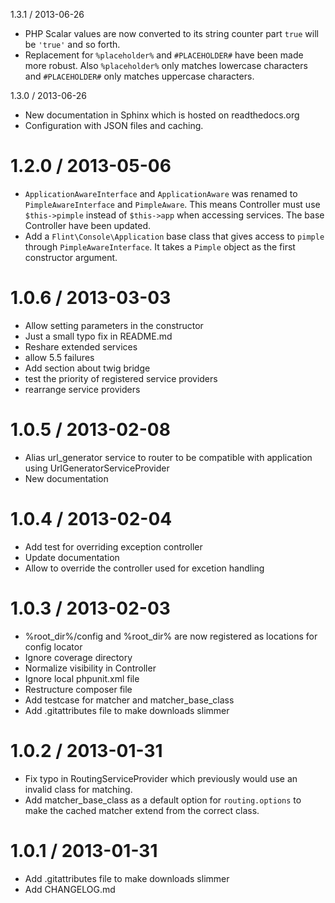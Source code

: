 1.3.1 / 2013-06-26

  * PHP Scalar values are now converted to its string counter part `true` will be `'true'` and so forth.
  * Replacement for `%placeholder%` and `#PLACEHOLDER#` have been made more robust. Also `%placeholder%` only matches
  lowercase characters and `#PLACEHOLDER#` only matches uppercase characters.

1.3.0 / 2013-06-26

  * New documentation in Sphinx which is hosted on readthedocs.org
  * Configuration with JSON files and caching.

1.2.0 / 2013-05-06
==================

  * `ApplicationAwareInterface` and `ApplicationAware` was renamed to `PimpleAwareInterface` and `PimpleAware`. This
  means Controller must use `$this->pimple` instead of `$this->app` when accessing services. The base Controller have
  been updated.
  * Add a `Flint\Console\Application` base class that gives access to `pimple` through `PimpleAwareInterface`. It takes
  a `Pimple` object as the first constructor argument.

1.0.6 / 2013-03-03 
==================

  * Allow setting parameters in the constructor
  * Just a small typo fix in README.md
  * Reshare extended services
  * allow 5.5 failures
  * Add section about twig bridge
  * test the priority of registered service providers
  * rearrange service providers

1.0.5 / 2013-02-08 
==================

  * Alias url_generator service to router to be compatible with application using UrlGeneratorServiceProvider
  * New documentation

1.0.4 / 2013-02-04 
==================

  * Add test for overriding exception controller
  * Update documentation
  * Allow to override the controller used for excetion handling

1.0.3 / 2013-02-03 
==================

  * %root_dir%/config and %root_dir% are now registered as locations for config locator
  * Ignore coverage directory
  * Normalize visibility in Controller
  * Ignore local phpunit.xml file
  * Restructure composer file
  * Add testcase for matcher and matcher_base_class
  * Add .gitattributes file to make downloads slimmer

1.0.2 / 2013-01-31 
==================

  * Fix typo in RoutingServiceProvider which previously would use an invalid class for matching.
  * Add matcher_base_class as a default option for `routing.options` to make the cached matcher extend from the correct class.

1.0.1 / 2013-01-31
==================

  * Add .gitattributes file to make downloads slimmer
  * Add CHANGELOG.md

